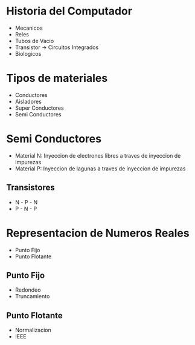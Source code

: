 # Historia del Computador
* Mecanicos
* Reles
* Tubos de Vacio
* Transistor → Circuitos Integrados
* Biologicos

# Tipos de materiales
* Conductores
* Aisladores
* Super Conductores
* Semi Conductores

# Semi Conductores
* Material N: Inyeccion de electrones libres a traves de inyeccion de impurezas
* Material P: Inyeccion de lagunas a traves de inyeccion de impurezas

## Transistores
* N - P - N
* P - N - P

# Representacion de Numeros Reales
* Punto Fijo
* Punto Flotante

## Punto Fijo
* Redondeo
* Truncamiento

## Punto Flotante
* Normalizacion
* IEEE
